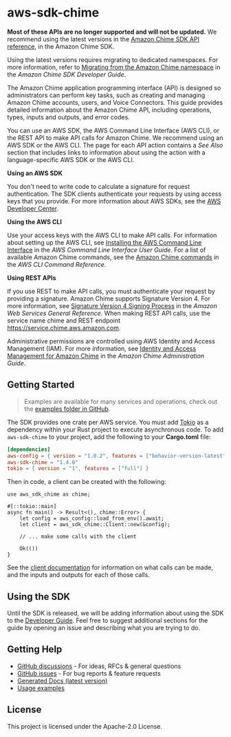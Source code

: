 # aws-sdk-chime

__Most of these APIs are no longer supported and will not be updated.__ We recommend using the latest versions in the [Amazon Chime SDK API reference](https://docs.aws.amazon.com/chime-sdk/latest/APIReference/welcome.html), in the Amazon Chime SDK.

Using the latest versions requires migrating to dedicated namespaces. For more information, refer to [Migrating from the Amazon Chime namespace](https://docs.aws.amazon.com/chime-sdk/latest/dg/migrate-from-chm-namespace.html) in the _Amazon Chime SDK Developer Guide_.

The Amazon Chime application programming interface (API) is designed so administrators can perform key tasks, such as creating and managing Amazon Chime accounts, users, and Voice Connectors. This guide provides detailed information about the Amazon Chime API, including operations, types, inputs and outputs, and error codes.

You can use an AWS SDK, the AWS Command Line Interface (AWS CLI), or the REST API to make API calls for Amazon Chime. We recommend using an AWS SDK or the AWS CLI. The page for each API action contains a _See Also_ section that includes links to information about using the action with a language-specific AWS SDK or the AWS CLI.

__Using an AWS SDK__

You don't need to write code to calculate a signature for request authentication. The SDK clients authenticate your requests by using access keys that you provide. For more information about AWS SDKs, see the [AWS Developer Center](http://aws.amazon.com/developer/).

__Using the AWS CLI__

Use your access keys with the AWS CLI to make API calls. For information about setting up the AWS CLI, see [Installing the AWS Command Line Interface](https://docs.aws.amazon.com/cli/latest/userguide/installing.html) in the _AWS Command Line Interface User Guide_. For a list of available Amazon Chime commands, see the [Amazon Chime commands](https://docs.aws.amazon.com/cli/latest/reference/chime/index.html) in the _AWS CLI Command Reference_.

__Using REST APIs__

If you use REST to make API calls, you must authenticate your request by providing a signature. Amazon Chime supports Signature Version 4. For more information, see [Signature Version 4 Signing Process](https://docs.aws.amazon.com/general/latest/gr/signature-version-4.html) in the _Amazon Web Services General Reference_. When making REST API calls, use the service name chime and REST endpoint https://service.chime.aws.amazon.com.


Administrative permissions are controlled using AWS Identity and Access Management (IAM). For more information, see [Identity and Access Management for Amazon Chime](https://docs.aws.amazon.com/chime/latest/ag/security-iam.html) in the _Amazon Chime Administration Guide_.

## Getting Started

> Examples are available for many services and operations, check out the
> [examples folder in GitHub](https://github.com/awslabs/aws-sdk-rust/tree/main/examples).

The SDK provides one crate per AWS service. You must add [Tokio](https://crates.io/crates/tokio)
as a dependency within your Rust project to execute asynchronous code. To add `aws-sdk-chime` to
your project, add the following to your **Cargo.toml** file:

```toml
[dependencies]
aws-config = { version = "1.0.2", features = ["behavior-version-latest"] }
aws-sdk-chime = "1.4.0"
tokio = { version = "1", features = ["full"] }
```

Then in code, a client can be created with the following:

```rust,no_run
use aws_sdk_chime as chime;

#[::tokio::main]
async fn main() -> Result<(), chime::Error> {
    let config = aws_config::load_from_env().await;
    let client = aws_sdk_chime::Client::new(&config);

    // ... make some calls with the client

    Ok(())
}
```

See the [client documentation](https://docs.rs/aws-sdk-chime/latest/aws_sdk_chime/client/struct.Client.html)
for information on what calls can be made, and the inputs and outputs for each of those calls.

## Using the SDK

Until the SDK is released, we will be adding information about using the SDK to the
[Developer Guide](https://docs.aws.amazon.com/sdk-for-rust/latest/dg/welcome.html). Feel free to suggest
additional sections for the guide by opening an issue and describing what you are trying to do.

## Getting Help

* [GitHub discussions](https://github.com/awslabs/aws-sdk-rust/discussions) - For ideas, RFCs & general questions
* [GitHub issues](https://github.com/awslabs/aws-sdk-rust/issues/new/choose) - For bug reports & feature requests
* [Generated Docs (latest version)](https://awslabs.github.io/aws-sdk-rust/)
* [Usage examples](https://github.com/awslabs/aws-sdk-rust/tree/main/examples)

## License

This project is licensed under the Apache-2.0 License.

